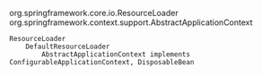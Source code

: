 org.springframework.core.io.ResourceLoader
org.springframework.context.support.AbstractApplicationContext

```
ResourceLoader
    DefaultResourceLoader
        AbstractApplicationContext implements ConfigurableApplicationContext, DisposableBean
```
